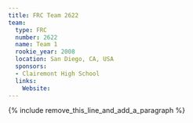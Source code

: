 ```yaml
---
title: FRC Team 2622
team:
  type: FRC
  number: 2622
  name: Team 1
  rookie_year: 2008
  location: San Diego, CA, USA
  sponsors:
  - Clairemont High School
  links:
    Website:
---
```


{% include remove_this_line_and_add_a_paragraph %}